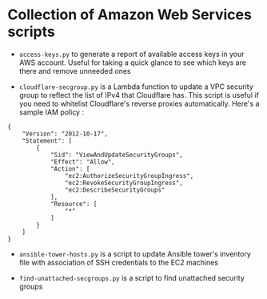 # Collection of Amazon Web Services scripts

- `access-keys.py` to generate a report of available access keys in your AWS account. Useful for taking a quick glance to see which keys are there and remove unneeded ones

- `cloudflare-secgroup.py` is a Lambda function to update a VPC security group to reflect the list of IPv4 that Cloudflare has. This script is useful if you need to whitelist Cloudflare's reverse proxies automatically. Here's a sample IAM policy :

```
{
    "Version": "2012-10-17",
    "Statement": [
        {
            "Sid": "ViewAndUpdateSecurityGroups",
            "Effect": "Allow",
            "Action": [
                "ec2:AuthorizeSecurityGroupIngress",
                "ec2:RevokeSecurityGroupIngress",
                "ec2:DescribeSecurityGroups"
            ],
            "Resource": [
                "*"
            ]
        }
    ]
}
```

- `ansible-tower-hosts.py` is a script to update Ansible tower's inventory file with association of SSH credentials to the EC2 machines

- `find-unattached-secgroups.py` is a script to find unattached security groups
